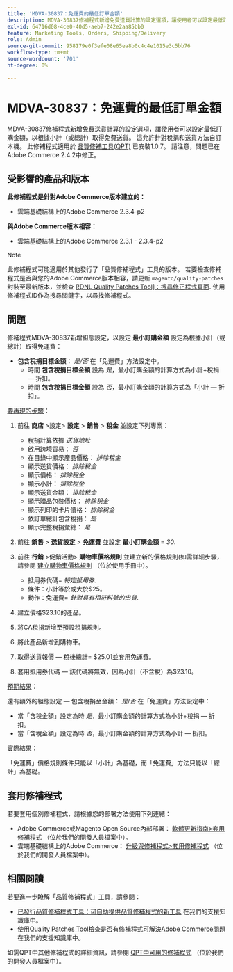 ```yaml
---
title: 'MDVA-30837：免運費的最低訂單金額'
description: MDVA-30837修補程式新增免費送貨計算的設定選項，讓使用者可以設定最低訂購金額，以根據小計（或總計）取得免費送貨。 這允許針對稅捐和送貨方法自訂本機。 安裝[Quality Patches Tool (QPT)](/help/announcements/adobe-commerce-announcements/magento-quality-patches-released-new-tool-to-self-serve-quality-patches.md) 1.0.7時，即可使用此修補程式。 請注意，問題已在Adobe Commerce 2.4.2中修正。
exl-id: 64716d08-4ce0-40d5-aeb7-242e2aa85bb0
feature: Marketing Tools, Orders, Shipping/Delivery
role: Admin
source-git-commit: 958179e0f3efe08e65ea8b0c4c4e1015e3c5bb76
workflow-type: tm+mt
source-wordcount: '701'
ht-degree: 0%

---
```


# MDVA-30837：免運費的最低訂單金額

MDVA-30837修補程式新增免費送貨計算的設定選項，讓使用者可以設定最低訂購金額，以根據小計（或總計）取得免費送貨。 這允許針對稅捐和送貨方法自訂本機。 此修補程式適用於 [品質修補工具(QPT)](/help/announcements/adobe-commerce-announcements/magento-quality-patches-released-new-tool-to-self-serve-quality-patches.md) 已安裝1.0.7。 請注意，問題已在Adobe Commerce 2.4.2中修正。

## 受影響的產品和版本

**此修補程式是針對Adobe Commerce版本建立的：**

* 雲端基礎結構上的Adobe Commerce 2.3.4-p2

**與Adobe Commerce版本相容：**

* 雲端基礎結構上的Adobe Commerce 2.3.1 - 2.3.4-p2

>[!NOTE]
>
>此修補程式可能適用於其他發行了「品質修補程式」工具的版本。 若要檢查修補程式是否與您的Adobe Commerce版本相容，請更新 `magento/quality-patches` 封裝至最新版本，並檢查 [[!DNL Quality Patches Tool]：搜尋修正程式頁面](https://devdocs.magento.com/quality-patches/tool.html#patch-grid). 使用修補程式ID作為搜尋關鍵字，以尋找修補程式。

## 問題

修補程式MDVA-30837新增組態設定，以設定 **最小訂購金額** 設定為根據小計（或總計）取得免運費：

* **包含稅捐目標金額**： *是/否* 在「免運費」方法設定中。
   * 時間 **包含稅捐目標金額** 設為 *是*，最小訂購金額的計算方式為小計+稅捐 — 折扣。
   * 時間 **包含稅捐目標金額** 設為 *否*，最小訂購金額的計算方式為「小計 — 折扣」。

<u>要再現的步驟</u>：

1. 前往 **商店** >設定> **設定** > **銷售** > **稅金** 並設定下列專案：

   * 稅捐計算依據 *送貨地址*
   * 啟用跨境貿易： *否*
   * 在目錄中顯示產品價格： *排除稅金*
   * 顯示送貨價格： *排除稅金*
   * 顯示價格： *排除稅金*
   * 顯示小計： *排除稅金*
   * 顯示送貨金額： *排除稅金*
   * 顯示贈品包裝價格： *排除稅金*
   * 顯示列印的卡片價格： *排除稅金*
   * 依訂單總計包含稅捐： *是*
   * 顯示完整稅捐彙總： *是*

1. 前往 **銷售** > **送貨設定** > **免運費** 並設定 **最小訂購金額** = *30*.
1. 前往 **行銷** >促銷活動> **購物車價格規則** 並建立新的價格規則(如需詳細步驟，請參閱 [建立購物車價格規則](https://docs.magento.com/user-guide/marketing/price-rules-cart-create.html) （位於使用手冊中）。

   * 抵用券代碼= *特定抵用券*.
   * 條件：小計等於或大於$25。
   * 動作：免運費= *針對具有相符料號的出貨*.

1. 建立價格$23.10的產品。
1. 將CA稅捐新增至預設稅捐規則。
1. 將此產品新增到購物車。
1. 取得送貨報價 — 稅後總計= $25.01並套用免運費。
1. 套用抵用券代碼 — 該代碼將無效，因為小計（不含稅）為$23.10。

<u>預期結果</u>：

還有額外的組態設定 — 包含稅捐至金額： *是*/*否* 在「免運費」方法設定中：

* 當「含稅金額」設定為時 *是*，最小訂購金額的計算方式為小計+稅捐 — 折扣。
* 當「含稅金額」設定為時 *否*，最小訂購金額的計算方式為小計 — 折扣。

<u>實際結果</u>：

「免運費」價格規則條件只能以「小計」為基礎，而「免運費」方法只能以「總計」為基礎。

## 套用修補程式

若要套用個別修補程式，請根據您的部署方法使用下列連結：

* Adobe Commerce或Magento Open Source內部部署： [軟體更新指南>套用修補程式](https://devdocs.magento.com/guides/v2.4/comp-mgr/patching/mqp.html) （位於我們的開發人員檔案中）。
* 雲端基礎結構上的Adobe Commerce： [升級與修補程式>套用修補程式](https://devdocs.magento.com/cloud/project/project-patch.html) （位於我們的開發人員檔案中）。

## 相關閱讀

若要進一步瞭解「品質修補程式」工具，請參閱：

* [已發行品質修補程式工具：可自助提供品質修補程式的新工具](/help/announcements/adobe-commerce-announcements/magento-quality-patches-released-new-tool-to-self-serve-quality-patches.md) 在我們的支援知識庫中。
* [使用Quality Patches Tool檢查是否有修補程式可解決Adobe Commerce問題](/help/support-tools/patches-available-in-qpt-tool/check-patch-for-magento-issue-with-magento-quality-patches.md) 在我們的支援知識庫中。

如需QPT中其他修補程式的詳細資訊，請參閱 [QPT中可用的修補程式](https://devdocs.magento.com/quality-patches/tool.html#patch-grid) （位於我們的開發人員檔案中）。
